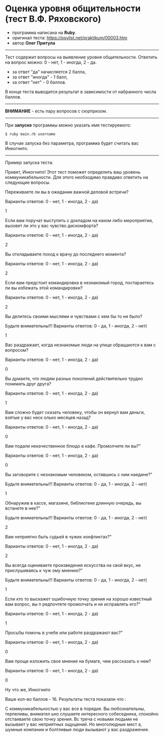 # Оценка уровня общительности (тест В.Ф. Ряховского)
+ программа написана на **Ruby**.
+ оригинал теста: https://psylist.net/praktikum/00003.htm
+ автор **Олег Притула**
***
Тест содержит вопросы на выявление уровня общительности.
Ответить на вопрос можно: 0 - нет, 1 - иногда, 2 - да. 
+ за ответ "да" начисляется 2 балла, 
+ за ответ "иногда" - 1 балл, 
+ за ответ "нет" - 0 баллов.

В конце теста выводится результат в зависимости от набранного числа баллов.
***
**ВНИМАНИЕ** - есть пару вопросов с сюрпризом.
***
При **запуске** программы можно указать имя тестируемого:

    $ ruby main.rb username
    
В случае запуска без параметра, программа будет считать вас Инкогнито.
***
Пример запуска теста:

Привет, Инкогнито! Этот тест поможет определить ваш уровень коммуникабельности.
Для этого необходимо правдиво ответить на следующие вопросы.

Переживаете ли вы в ожидании важной деловой встречи?

Варианты ответов: 0 - нет, 1 - иногда, 2 - да)

1

Если вам поручат выступить с докладом на каком либо мероприятии, вызовет ли это
у вас чувство дискомфорта?

Варианты ответов: 0 - нет, 1 - иногда, 2 - да)

2

Вы откладываете поход к врачу до последнего момента?

Варианты ответов: 0 - нет, 1 - иногда, 2 - да)

2

Если вам предстоит командировка в незнакомый город, постараетесь ли вы избежать
этой командировки?

Варианты ответов: 0 - нет, 1 - иногда, 2 - да)

2

Вы делитесь своими мыслями и чувствами с кем бы то ни было?

Будьте внимательны!!! Варианты ответов: 0 - да, 1 - иногда, 2 - нет)

1

Вас раздражает, когда незнакомые люди на улице обращаются к вам с вопросом?

Варианты ответов: 0 - нет, 1 - иногда, 2 - да)

0

Вы думаете, что людям разных поколений действительно трудно понимать друг друга?


Варианты ответов: 0 - нет, 1 - иногда, 2 - да)

1

Вам сложно будет сказать человеку, чтобы он вернул вам деньги, взятые у вас неск
олько месяцев назад?

Варианты ответов: 0 - нет, 1 - иногда, 2 - да)

0

Вам подали некачественное блюдо в кафе. Промолчите ли вы?"

Варианты ответов: 0 - нет, 1 - иногда, 2 - да)

0

Вы заговорите с незнакомым человеком, оставшись с ним наедине?"

Будьте внимательны!!! Варианты ответов: 0 - да, 1 - иногда, 2 - нет)

1

Обнаружив в кассе, магазине, библиотеке длинную очередь, вы встанете в нее?"

Будьте внимательны!!! Варианты ответов: 0 - да, 1 - иногда, 2 - нет)

2

Вам неприятно быть судьей в чужих конфликтах?"

Варианты ответов: 0 - нет, 1 - иногда, 2 - да)

2

Вы всегда оцениваете произведения искусства на свой вкус, не прислушиваясь к чуж
ому мнению?"

Будьте внимательны!!! Варианты ответов: 0 - да, 1 - иногда, 2 - нет)

1

Если кто то выскажет ошибочную точку зрения на хорошо известный вам вопрос, вы п
редпочтете промолчать и не исправлять его?"

Варианты ответов: 0 - нет, 1 - иногда, 2 - да)

1

Просьбы помочь в учебе или работе раздражают вас?"

Варианты ответов: 0 - нет, 1 - иногда, 2 - да)

0

Вам проще изложить свое мнение на бумаге, чем рассказать о нем?

Варианты ответов: 0 - нет, 1 - иногда, 2 - да)

0

Ну что же, Инкогнито

Ваше кол-во баллов - 16. Результаты теста показали что :

С коммуникабельностью у вас все в порядке. Вы любознательны, терпеливы, внимател
ьно слушаете интересного собеседника, спокойно отстаиваете свою точку зрения. Вс
треча с новыми людьми не вызывает у вас неприятных ощущений. Но многолюдные мест
а, шумные компании и болтливые люди вызывают у вас раздражение.
